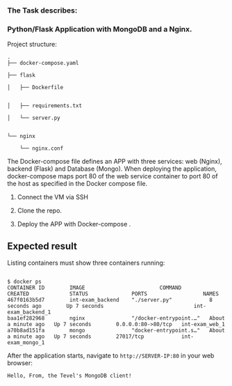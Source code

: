 

### The Task describes:  

### Python/Flask Application with MongoDB and a Nginx.  
Project structure:   
``` 
.  
├── docker-compose.yaml  

├── flask  

│   ├── Dockerfile  


│   ├── requirements.txt  

│   └── server.py  


└── nginx  

    └── nginx.conf  
```  
The Docker-compose file defines an APP with three services: web (Nginx), backend (Flask) and Database (Mongo). When deploying the application, docker-compose maps port 80 of the web service container to port 80 of the host as specified in the Docker compose file.  

1.	Connect the VM via SSH  

2.	Clone the repo.  

3. 	Deploy the APP with Docker-compose . 

## Expected result  

  Listing containers must show three containers running:  

```  

$ docker ps  
CONTAINER ID        IMAGE                        COMMAND                  CREATED             STATUS              PORTS                  NAMES  
467f0163b5d7        int-exam_backend    "./server.py"            8 seconds ago        Up 7 seconds                             int-exam_backend_1
baa1ef282968        nginx               "/docker-entrypoint.…"   About a minute ago   Up 7 seconds        0.0.0.0:80->80/tcp   int-exam_web_1
a70b8ad151fa        mongo               "docker-entrypoint.s…"   About a minute ago   Up 7 seconds        27017/tcp            int-exam_mongo_1

```  
After the application starts, navigate to `http://SERVER-IP:80` in your web browser:  
``` 
Hello, From, the Tevel's MongoDB client! 
```  
 
 
